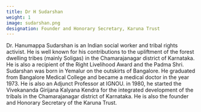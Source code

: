 ```yaml
---
title: Dr H Sudarshan
weight: 1
image: sudarshan.png
designation: Founder and Honorary Secretary, Karuna Trust
---
```



Dr. Hanumappa Sudarshan is an Indian social worker and tribal rights activist. He is well known for his contributions to the upliftment of the forest dwelling tribes (mainly Soligas) in the Chamarajanagar district of Karnataka. He is also a recipient of the Right Livelihood Award and the Padma Shri. Sudarshan was born in Yemalur on the outskirts of Bangalore. He graduated from Bangalore Medical College and became a medical doctor in the year 1973. He is also an Adjunct Professor at IGNOU. in 1980, he started the Vivekananda Girijana Kalyana Kendra for the integrated development of the tribals in the Chamarajanagar district of Karnataka. He is also the founder and Honorary Secretary of the Karuna Trust.
